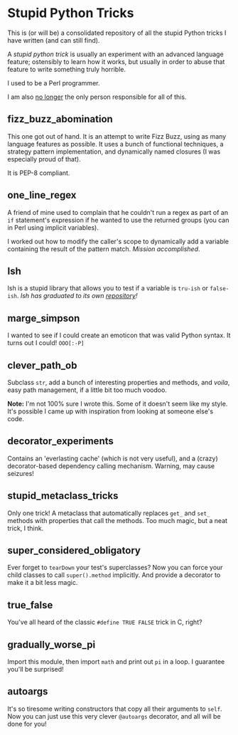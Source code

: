 # Stupid Python Tricks

This is (or will be) a consolidated repository of all the stupid Python tricks
I have written (and can still find).

A *stupid python trick* is usually an experiment with an advanced language
feature; ostensibly to learn how it works, but usually in order to abuse that
feature to write something truly horrible.

I used to be a Perl programmer.

I am also [no longer](CONTRIBUTORS.md) the only person responsible for all of this.


## fizz_buzz_abomination

This one got out of hand. It is an attempt to write Fizz Buzz, using as many
language features as possible. It uses a bunch of functional techniques, a
strategy pattern implementation, and dynamically named closures (I was
especially proud of that).

It is PEP-8 compliant.

## one_line_regex

A friend of mine used to complain that he couldn't run a regex as part of an
`if` statement's expression if he wanted to use the returned groups (you can
in Perl using implicit variables).

I worked out how to modify the caller's scope to dynamically add a variable
containing the result of the pattern match. *Mission accomplished*.

## Ish

Ish is a stupid library that allows you to test if a variable is `tru-ish` or
`false-ish`. *Ish has graduated to its own [repository](https://github.com/judy2k/ish)!*

## marge_simpson

I wanted to see if I could create an emoticon that was valid Python syntax.
It turns out I could! `OOO[:-P]`

## clever_path_ob

Subclass `str`, add a bunch of interesting properties and methods, and *voila*,
easy path management, if a little bit too much voodoo.

**Note:** I'm not 100% sure I wrote this. Some of it doesn't seem like my style.
It's possible I came up with inspiration from looking at someone else's code.

## decorator_experiments

Contains an 'everlasting cache' (which is not very useful), and a (crazy)
decorator-based dependency calling mechanism. Warning, may cause seizures!

## stupid_metaclass_tricks

Only one trick! A metaclass that automatically replaces `get_` and `set_`
methods with properties that call the methods. Too much magic, but a neat trick,
I think.

## super_considered_obligatory

Ever forget to `tearDown` your test's superclasses?
Now you can force your child classes to call `super().method` implicitly.
And provide a decorator to make it a bit less magic.

## true_false

You've all heard of the classic `#define TRUE FALSE` trick in C, right?

## gradually_worse_pi

Import this module, then import `math` and print out `pi` in a loop. I guarantee you'll be surprised!

## autoargs

It's so tiresome writing constructors that copy all their arguments to `self`. Now you can just use this very clever `@autoargs` decorator, and all will be done for you!